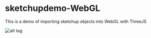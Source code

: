 # sketchupdemo-WebGL
This is a demo of importing sketchup objects into WebGL with ThreeJS

![alt tag](https://s3-eu-west-1.amazonaws.com/oskarankarberg-media/images/sketchupdemo.jpg)
